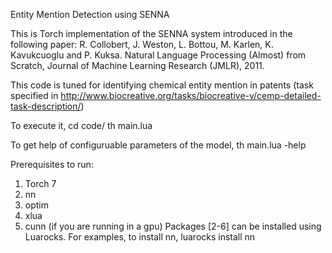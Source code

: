 Entity Mention Detection using SENNA

This is Torch implementation of the SENNA system introduced in the following paper:
R. Collobert, J. Weston, L. Bottou, M. Karlen, K. Kavukcuoglu and P. Kuksa. Natural Language Processing (Almost) from Scratch, Journal of Machine Learning Research (JMLR), 2011. 

This code is tuned for identifying chemical entity mention in patents (task specified in http://www.biocreative.org/tasks/biocreative-v/cemp-detailed-task-description/)

To execute it,
cd code/
th main.lua

To get help of configuruable parameters of the model,
th main.lua -help

Prerequisites to run:
1. Torch 7
2. nn
3. optim
4. xlua
5. cunn (if you are running in a gpu)
Packages [2-6] can be installed using Luarocks.
For examples, to install nn,
luarocks install nn